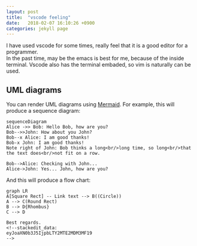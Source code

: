 ```yaml
---
layout: post
title:  "vscode feeling"
date:   2018-02-07 16:10:26 +0900
categories: jekyll page
---
```

I have used vscode for some times, really feel that it is a good editor for a programmer.  
In the past time, may be the emacs is best for me, because of the inside terminal.
Vscode also has the terminal embaded, so vim is naturally can be used.

## UML diagrams

You can render UML diagrams using [Mermaid](https://mermaidjs.github.io/). For example, this will produce a sequence diagram:

```mermaid
sequenceDiagram
Alice ->> Bob: Hello Bob, how are you?
Bob-->>John: How about you John?
Bob--x Alice: I am good thanks!
Bob-x John: I am good thanks!
Note right of John: Bob thinks a long<br/>long time, so long<br/>that the text does<br/>not fit on a row.

Bob-->Alice: Checking with John...
Alice->John: Yes... John, how are you?
```

And this will produce a flow chart:

```mermaid
graph LR
A[Square Rect] -- Link text --> B((Circle))
A --> C(Round Rect)
B --> D{Rhombus}
C --> D

Best regards.
<!--stackedit_data:
eyJoaXN0b3J5IjpbLTY2MTE2MDM3MF19
-->